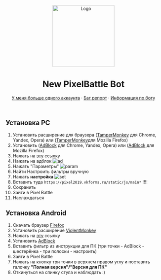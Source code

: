 <br />
<p align="center">
    <a href="https://t.me/joinchat/FrQ5XkjDq4uUxcOYskHGXg">
    <img src="https://gistcdn.githack.com/dvachevskaya/4dc06d33f3ba58dd60fe05b90f2a787c/raw/4f8fa5e7cb03e888f1ffb9b4568a43979681d8ae/3rdc.svg" alt="Logo" width="200" height="200">
</a>

<h1 align="center">New PixelBattle Bot</h1>
    <p align="center">
        <a href="https://t.me/joinchat/FrQ5XkjDq4uUxcOYskHGXg">У меня больше одного аккаунта</a>
        ·
        <a href="https://t.me/joinchat/FrQ5XkjDq4uUxcOYskHGXg">Баг репорт</a>
        ·
        <a href="https://t.me/joinchat/FrQ5XkjDq4uUxcOYskHGXg">Информация по боту</a>
    </p>
</p>
    <br />


## Установка PC
1. Установить расширение для браузера ([TamperMonkey](https://chrome.google.com/webstore/detail/tampermonkey/dhdgffkkebhmkfjojejmpbldmpobfkfo) для Chrome, Yandex, Opera) или ([TamperMonkey](https://addons.mozilla.org/ru/firefox/addon/tampermonkey)для Mozilla Firefox)
3. Установить ([AdBlock](https://chrome.google.com/webstore/detail/adblock/gighmmpiobklfepjocnamgkkbiglidom/related?hl=ru) для Chrome, Yandex, Opera) или ([AdBlock](https://addons.mozilla.org/ru/firefox/addon/adblock-for-firefox) для Mozilla Firefox)
4. Нажать на [эту](https://github.com/JesferMonkaS/newpixelbot/raw/master/bot.user.js) ссылку
5. Нажать на адблок
![ad](https://i.imgur.com/nOV2MS6.png)
6. Нажать "Параметры"
![param](https://i.imgur.com/crTOOEF.png)
7. Найти Настроить фильтры вручную
8. Нажать **настройка**
![set](https://i.imgur.com/IvANl4u.png)
9. Вставить туда `https://pixel2019.vkforms.ru/static/js/main*` !!!!
10. Сохранить
11. Зайти в Pixel Battle
12. Наслаждаться

## Установка Android
1. Скачать браузер [Firefox](https://play.google.com/store/apps/details?id=org.mozilla.firefox)
2. Установить расширение [ViolentMonkey](https://addons.mozilla.org/en-US/firefox/addon/violentmonkey/)
3. Нажать на [эту](https://github.com/JesferMonkaS/newpixelbot/raw/master/bot.user.js) ссылку
4. Установить [AdBlock](https://addons.mozilla.org/ru/firefox/addon/adblock-for-firefox/)
5. Вставить фильтр из инструкции для ПК (три точки - AdBlock - шестерёнка - три полоски - настроить)
6. Зайти в Pixel Battle
7. Нажать на кнопку три точки в верхнем правом углу и поставить галочку **"Полная версия"/"Версия для ПК"**
8. Откинуться на спинку стула и наблюдать :)
</p>
